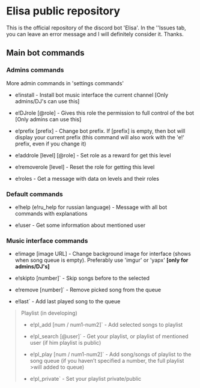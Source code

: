 # Elisa public repository

This is the official repository of the discord bot 'Elisa'. In the ''Issues tab, you can leave an error message and I will definitely consider it. Thanks.

  ## Main bot commands

### Admins commands
More admin commands in 'settings commands'

- e!install - Install bot music interface the current channel [Only admins/DJ's can use this]

- e!DJrole [@role] - Gives this role the permission to full control of the bot [Only admins can use this]

- e!prefix [prefix] - Change bot prefix. If [prefix] is empty, then bot will display your current prefix (this command will also work with the 'e!' prefix, even if you change it)

- e!addrole [level] [@role] - Set role as a reward for get this level

- e!removerole [level] - Reset the role for getting this level

- e!roles - Get a message with data on levels and their roles


### Default commands

- e!help (e!ru_help for russian language) - Message with all bot commands with explanations

- e!user - Get some information about mentioned user

### Music interface commands

- e!image [image URL] - Change background image for interface (shows when song queue is empty). Preferably use 'imgur' or 'yapx' **[only for admins/DJ's]**

- e!skipto [number]` - Skip songs before to the selected

- e!remove [number]` - Remove picked song from the queue

- e!last` - Add last played song to the queue

> Playlist (in developing)
>
>- e!pl_add [num / num1-num2]` - Add selected songs to playlist
>
>- e!pl_search [@user]` - Get your playlist, or playlist of mentioned user (if him playlist is public)
>
>- e!pl_play [num / num1-num2]` - Add song/songs of playlist to the song queue (if you haven’t specified a number, the full playlist >will added to queue)
>
>- e!pl_private` - Set your playlist private/public
